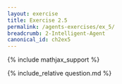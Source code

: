 ```yaml
---
layout: exercise
title: Exercise 2.5
permalink: /agents-exercises/ex_5/
breadcrumb: 2-Intelligent-Agent
canonical_id: ch2ex5
---
```


{% include mathjax_support %}
<div id="hiddden">{% include_relative question.md %}</div>